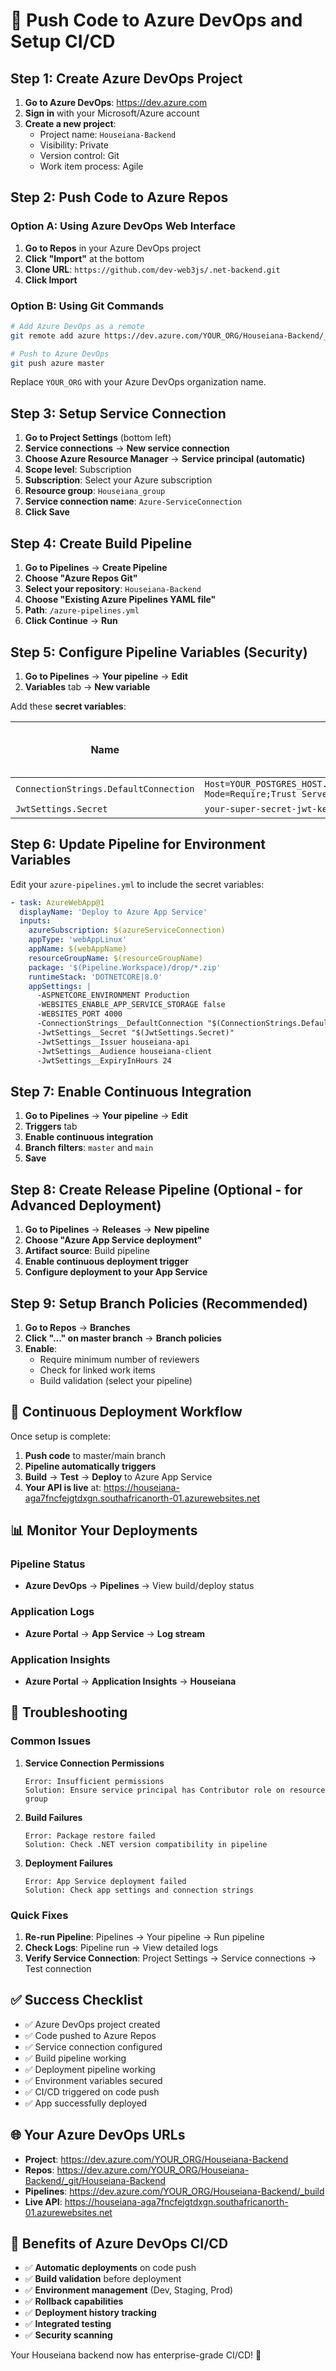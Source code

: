 # 🚀 Push Code to Azure DevOps and Setup CI/CD

## Step 1: Create Azure DevOps Project

1. **Go to Azure DevOps**: https://dev.azure.com
2. **Sign in** with your Microsoft/Azure account
3. **Create a new project**:
   - Project name: `Houseiana-Backend`
   - Visibility: Private
   - Version control: Git
   - Work item process: Agile

## Step 2: Push Code to Azure Repos

### Option A: Using Azure DevOps Web Interface

1. **Go to Repos** in your Azure DevOps project
2. **Click "Import"** at the bottom
3. **Clone URL**: `https://github.com/dev-web3js/.net-backend.git`
4. **Click Import**

### Option B: Using Git Commands

```bash
# Add Azure DevOps as a remote
git remote add azure https://dev.azure.com/YOUR_ORG/Houseiana-Backend/_git/Houseiana-Backend

# Push to Azure DevOps
git push azure master
```

Replace `YOUR_ORG` with your Azure DevOps organization name.

## Step 3: Setup Service Connection

1. **Go to Project Settings** (bottom left)
2. **Service connections** → **New service connection**
3. **Choose Azure Resource Manager** → **Service principal (automatic)**
4. **Scope level**: Subscription
5. **Subscription**: Select your Azure subscription
6. **Resource group**: `Houseiana_group`
7. **Service connection name**: `Azure-ServiceConnection`
8. **Click Save**

## Step 4: Create Build Pipeline

1. **Go to Pipelines** → **Create Pipeline**
2. **Choose "Azure Repos Git"**
3. **Select your repository**: `Houseiana-Backend`
4. **Choose "Existing Azure Pipelines YAML file"**
5. **Path**: `/azure-pipelines.yml`
6. **Click Continue** → **Run**

## Step 5: Configure Pipeline Variables (Security)

1. **Go to Pipelines** → **Your pipeline** → **Edit**
2. **Variables** tab → **New variable**

Add these **secret variables**:

| Name | Value | Keep this value secret |
|------|-------|------------------------|
| `ConnectionStrings.DefaultConnection` | `Host=YOUR_POSTGRES_HOST.postgres.database.azure.com;Port=5432;Database=houseiana;Username=YOUR_POSTGRES_USER;Password=YOUR_POSTGRES_PASSWORD;SSL Mode=Require;Trust Server Certificate=true` | ✅ |
| `JwtSettings.Secret` | `your-super-secret-jwt-key-at-least-64-characters-long-for-production-security` | ✅ |

## Step 6: Update Pipeline for Environment Variables

Edit your `azure-pipelines.yml` to include the secret variables:

```yaml
- task: AzureWebApp@1
  displayName: 'Deploy to Azure App Service'
  inputs:
    azureSubscription: $(azureServiceConnection)
    appType: 'webAppLinux'
    appName: $(webAppName)
    resourceGroupName: $(resourceGroupName)
    package: '$(Pipeline.Workspace)/drop/*.zip'
    runtimeStack: 'DOTNETCORE|8.0'
    appSettings: |
      -ASPNETCORE_ENVIRONMENT Production
      -WEBSITES_ENABLE_APP_SERVICE_STORAGE false
      -WEBSITES_PORT 4000
      -ConnectionStrings__DefaultConnection "$(ConnectionStrings.DefaultConnection)"
      -JwtSettings__Secret "$(JwtSettings.Secret)"
      -JwtSettings__Issuer houseiana-api
      -JwtSettings__Audience houseiana-client
      -JwtSettings__ExpiryInHours 24
```

## Step 7: Enable Continuous Integration

1. **Go to Pipelines** → **Your pipeline** → **Edit**
2. **Triggers** tab
3. **Enable continuous integration**
4. **Branch filters**: `master` and `main`
5. **Save**

## Step 8: Create Release Pipeline (Optional - for Advanced Deployment)

1. **Go to Pipelines** → **Releases** → **New pipeline**
2. **Choose "Azure App Service deployment"**
3. **Artifact source**: Build pipeline
4. **Enable continuous deployment trigger**
5. **Configure deployment to your App Service**

## Step 9: Setup Branch Policies (Recommended)

1. **Go to Repos** → **Branches**
2. **Click "..." on master branch** → **Branch policies**
3. **Enable**:
   - Require minimum number of reviewers
   - Check for linked work items
   - Build validation (select your pipeline)

## 🔄 Continuous Deployment Workflow

Once setup is complete:

1. **Push code** to master/main branch
2. **Pipeline automatically triggers**
3. **Build** → **Test** → **Deploy** to Azure App Service
4. **Your API is live** at: https://houseiana-aga7fncfejgtdxgn.southafricanorth-01.azurewebsites.net

## 📊 Monitor Your Deployments

### Pipeline Status
- **Azure DevOps** → **Pipelines** → View build/deploy status

### Application Logs
- **Azure Portal** → **App Service** → **Log stream**

### Application Insights
- **Azure Portal** → **Application Insights** → **Houseiana**

## 🔧 Troubleshooting

### Common Issues

1. **Service Connection Permissions**
   ```
   Error: Insufficient permissions
   Solution: Ensure service principal has Contributor role on resource group
   ```

2. **Build Failures**
   ```
   Error: Package restore failed
   Solution: Check .NET version compatibility in pipeline
   ```

3. **Deployment Failures**
   ```
   Error: App Service deployment failed
   Solution: Check app settings and connection strings
   ```

### Quick Fixes

1. **Re-run Pipeline**: Pipelines → Your pipeline → Run pipeline
2. **Check Logs**: Pipeline run → View detailed logs
3. **Verify Service Connection**: Project Settings → Service connections → Test connection

## ✅ Success Checklist

- ✅ Azure DevOps project created
- ✅ Code pushed to Azure Repos
- ✅ Service connection configured
- ✅ Build pipeline working
- ✅ Deployment pipeline working
- ✅ Environment variables secured
- ✅ CI/CD triggered on code push
- ✅ App successfully deployed

## 🌐 Your Azure DevOps URLs

- **Project**: https://dev.azure.com/YOUR_ORG/Houseiana-Backend
- **Repos**: https://dev.azure.com/YOUR_ORG/Houseiana-Backend/_git/Houseiana-Backend
- **Pipelines**: https://dev.azure.com/YOUR_ORG/Houseiana-Backend/_build
- **Live API**: https://houseiana-aga7fncfejgtdxgn.southafricanorth-01.azurewebsites.net

## 🎉 Benefits of Azure DevOps CI/CD

- ✅ **Automatic deployments** on code push
- ✅ **Build validation** before deployment
- ✅ **Environment management** (Dev, Staging, Prod)
- ✅ **Rollback capabilities**
- ✅ **Deployment history tracking**
- ✅ **Integrated testing**
- ✅ **Security scanning**

Your Houseiana backend now has enterprise-grade CI/CD! 🚀
